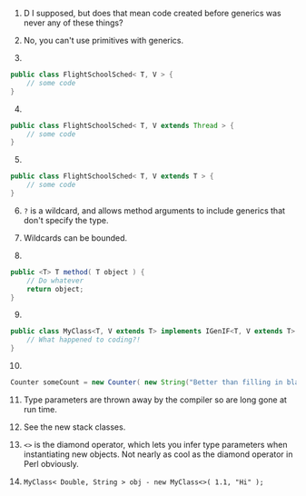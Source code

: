 1) D I supposed, but does that mean code created before generics was never any of these things?

2) No, you can't use primitives with generics.

3)
```java
public class FlightSchoolSched< T, V > {
	// some code
} 
```

4)
```java
public class FlightSchoolSched< T, V extends Thread > {
	// some code
} 
```

5)
```java
public class FlightSchoolSched< T, V extends T > {
	// some code
} 
```

6) ``?`` is a wildcard, and allows method arguments to include generics that don't specify the type.

7) Wildcards can be bounded.

8)
```java
public <T> T method( T object ) {
    // Do whatever  
    return object;
}
```

9)
```java
public class MyClass<T, V extends T> implements IGenIF<T, V extends T> {
	// What happened to coding?!
}
```

10)
```java
Counter someCount = new Counter( new String("Better than filling in blanks I guess") );
```

11) Type parameters are thrown away by the compiler so are long gone at run time.

12) See the new stack classes.

13) ``<>`` is the diamond operator, which lets you infer type parameters when instantiating new objects. Not nearly
as cool as the diamond operator in Perl obviously.

14) ``MyClass< Double, String > obj - new MyClass<>( 1.1, "Hi" );``